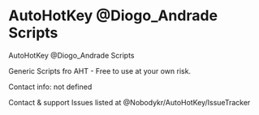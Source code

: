 # AutoHotKey @Diogo_Andrade Scripts

AutoHotKey @Diogo_Andrade Scripts

Generic Scripts fro AHT - Free to use at your own risk. 

Contact info:
not defined

Contact & support
Issues listed at @Nobodykr/AutoHotKey/IssueTracker 
